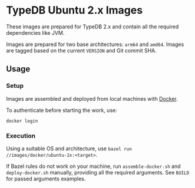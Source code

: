 # TypeDB Ubuntu 2.x Images

These images are prepared for TypeDB 2.x and contain all the required dependencies like JVM.

Images are prepared for two base architectures: `arm64` and `amd64`. Images are tagged based on the current `VERSION` and Git commit SHA.

## Usage

### Setup

Images are assembled and deployed from local machines with [Docker](https://www.docker.com/get-started/).

To authenticate before starting the work, use:

```shell
docker login
```

### Execution

Using a suitable OS and architecture, use `bazel run //images/docker/ubuntu-2x:<target>`.

If Bazel rules do not work on your machine, run `assemble-docker.sh` and `deploy-docker.sh` manually, providing all the required arguments. See `BUILD` for
passed arguments examples.
